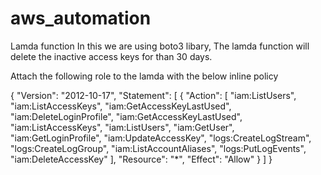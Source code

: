 # aws_automation

Lamda function
In this we are using boto3 libary, The lamda function will delete the inactive access keys for than 30 days.

Attach the following role to the lamda with the below inline policy

{
    "Version": "2012-10-17",
    "Statement": [
        {
            "Action": [
                "iam:ListUsers",
                "iam:ListAccessKeys",
                "iam:GetAccessKeyLastUsed",
                "iam:DeleteLoginProfile",
                "iam:GetAccessKeyLastUsed",
                "iam:ListAccessKeys",
                "iam:ListUsers",
                "iam:GetUser",
                "iam:GetLoginProfile",
                "iam:UpdateAccessKey",
                "logs:CreateLogStream",
                "logs:CreateLogGroup",
                "iam:ListAccountAliases",
                "logs:PutLogEvents",
                "iam:DeleteAccessKey"
            ],
            "Resource": "*",
            "Effect": "Allow"
        }
    ]
}
